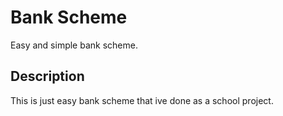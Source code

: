 # Bank Scheme
Easy and simple bank scheme.

## Description
This is just easy bank scheme that ive done as a school project.
